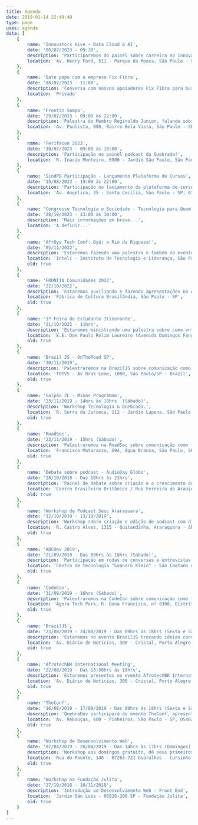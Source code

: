 ```yaml
---
title: Agenda
date: 2019-01-14 22:40:49
type: page
uses: agenda
data: [
    {
        name: 'Innovators Hive - Data Cloud & AI',
        date: '08/07/2023 - 09:30',
        description: 'Participaremos do painel sobre carreira no Innovators Hive que é o maior evento do Google Cloud para desenvolvedores que tem como objetivo unir os profissionais mais influentes do mercado.',
        location: 'Av. Henry Ford, 511 - Parque da Mooca, São Paulo - SP, 03109-000'
    },
    {
        name: 'Bate papo com a empresa Fix Fibra',
        date: '08/07/2023 - 11:00',
        description: 'Conversa com nossos apoiadores Fix Fibra para buscar oportunidades de atividades presenciais e novos projetos.',
        location: 'Privado'
    },
    {
        name: 'Frontin Sampa',
        date: '29/07/2023 - 09:00 às 22:00',
        description: 'Palestra do Membro Reginaldo Junior, falando sobre o consumo energético das aplicações de front-end.',
        location: 'Av. Paulista, 900, Bairro Bela Vista, São Paulo - SP - Brasil'
    },
    {
        name: 'Perifacon 2023',
        date: '30/07/2023 - 09:00 às 18:00',
        description: 'Participação no painel podcast da Quebrada!',
        location: 'R. Inácio Monteiro, 6900 - Jardim São Paulo, São Paulo - SP, 08474-480'
    },
    {
        name: 'SindPD Participação - Lançamento Plataforma de Cursos',
        date: '15/08/2023 - 19:00 às 22:00',
        description: 'Participação no lançamento da plataforma de cursos!',
        location: 'Av. Angélica, 35 - Santa Cecilia, São Paulo - SP, 01227-000'
    },
    {
        name: 'Congresso Tecnologia e Sociedade - Tecnologia para Quem?',
        date: '28/10/2023 - 13:00 às 19:00',
        description: 'Mais informações em breve...',
        location: 'A definir...'
    },
    {
        name: 'AfrOya Tech Conf: Oyá: o Rio da Riqueza!',
        date: '05/11/2022',
        description: 'Estaremos fazendo uma palestra e também no evento para trocar uma ideia e interagir com geral.',
        location: 'Inteli - Instituto de Tecnologia e Liderança, São Paulo - SP',
        old: true
    },
    {
        name: 'FRONTIN Comunidades 2022',
        date: '22/10/2022',
        description: 'Estaremos auxiliando e fazendo apresentações no evento junto com outras comunidades.',
        location: 'Fábrica de Cultura Brasilândia, São Paulo - SP',
        old: true
    },
    {
        name: '1ª Feira do Estudante Itinerante',
        date: '21/10/2022 - 11hrs',
        description: 'Estaremos ministrando uma palestra sobre como entrar na área de tecnologia vindo da periferia.',
        location: 'E.E. Dom Paulo Rolim Loureiro (Avenida Domingos Fanganielo, 251, Ponte Grande, Guarulhos - SP)',
        old: true
    },
    {
        name: 'Brazil JS - OnTheRoad SP',
        date: '30/11/2019',
        description: 'Palestraremos na BrazilJS sobre comunicação como forma de representativade.',
        location: 'TOTVS - Av Braz Leme, 1000, São Paulo/SP - Brazil',
        old: true
    },
    {
        name: 'Galpão ZL - Minas Programam',
        date: '23/11/2019 - 14hrs às 18hrs  (Sábado)',
        description: 'Workshop Tecnologia & Quebrada.',
        location: 'R. Serra da Juruoca, 112 - Jardim Lapena, São Paulo - SP, 08071-180',
        old: true
    },
    {
        name: 'RoadSec',
        date: '23/11/2019 - 15hrs (Sábado)',
        description: 'Palestraremos na RoadSec sobre comunicação como forma de representativade.',
        location: 'Francisco Matarazzo, 694, Água Branca, São Paulo, SP 05001-000, Brasil',
        old: true
    },
    {
        name: 'Debate sobre podcast - AudioDay Globo',
        date: '28/10/2019 - Das 18hrs às 21hrs',
        description: 'Painel de debate sobre criação e o crescimento dos podcasts.',
        location: 'Centro Brasileiro Britânico / Rua Ferreira de Araújo, 741',
        old: true
    },
    {
        name: 'Workshop de Podcast Sesc Araraquara',
        date: '12/10/2019 - 13/10/2019',
        description: 'Workshop sobre criação e edição de podcast com divulgação nas mídias e plataformas.',
        location: 'R. Castro Alves, 1315 - Quitandinha, Araraquara - SP, 14800-140',
        old: true
    },
    {
        name: 'ABCDev 2019',
        date: '21/09/2019 - Das 09hrs às 18hrs (Sábado)',
        description: 'Participação em rodas de conversas e entrevistas durante o evento.',
        location: 'Centro de tecnologia "Leandro Klein" - São Caetano do Sul, SP',
        old: true
    },
    {
        name: 'CodeCon',
        date: '31/08/2019 - 16hrs (Sábado)',
        description: 'Palestraremos na CodeCon sobre comunicação como forma de representativade.',
        location: 'Ágora Tech Park, R. Dona Francisca, nº 8300, Distrito Industrial',
        old: true
    },
    {
        name: 'BrazilJS',
        date: '23/08/2019 - 24/08/2019 - Das 09hrs às 18hrs (Sexta e Sábado)',
        description: 'Estaremos no evento BrazilJS trocando ideias conversando e conhecendo o pessoal da comunidade de JS Brasil, quer falar com a gente e pegar alguns brindes, procure-nos por lá!',
        location: 'Av. Diário de Notícias, 300 - Cristal, Porto Alegre - RS, 90810-080',
        old: true
    },
    {
        name: 'AfrotechBR International Meeting',
        date: '22/08/2019 - Das 13:30hrs às 18hrs',
        description: 'Estaremos presentes no evento AfrotechBR International Meeting para absorver um pouco de informação sobre negritudes, tecnologia, trocar umas ideias para ampliar a rede de contatos e é isso!',
        location: 'Av. Diário de Notícias, 300 - Cristal, Porto Alegre - RS, 90810-080',
        old: true
    },
    {
        name: 'TheConf',
        date: '16/08/2019 - 17/08/2019 - Das 09hrs às 18hrs (Sexta e Sábado)',
        description: 'QuebraDev participará do evento TheConf, apresentando o projeto e também participando das palestras como ouvintes, quer ouvir ou falar com a gente? Procure-nos por lá!',
        location: 'Av. Rebouças, 600 - Pinheiros, São Paulo - SP, 05402-000',
        old: true
    },
    {
        name: 'Workshop de Desenvolvimento Web',
        date: '07/04/2019 - 28/04/2019 - Das 14hrs às 17hrs (Domingos)',
        description: 'Workshop aos domingos gratuito, dê seus primeiros passos para desenvolvimento de sistemas web. Aprenda na prática de uma forma simples.',
        location: 'Rua do Poente, 148 - 07263-721 Guarulhos - Cursinho Comunitário Pimentas',
        old: true
    },
    {
        name: 'Workshop na Fundação Julita',
        date: '27/10/2018 - 10/11/2018',
        description: 'Introdução ao Desenvolvimento Web - Front End',
        location: 'Jardim São Luís - 05820-200 SP - Fundação Julita',
        old: true
    }
]
---
```

